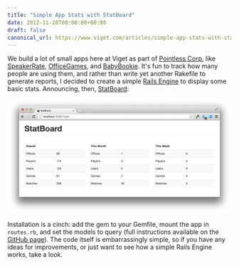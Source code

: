 ```yaml
---
title: "Simple App Stats with StatBoard"
date: 2012-11-28T00:00:00+00:00
draft: false
canonical_url: https://www.viget.com/articles/simple-app-stats-with-statboard/
---
```


We build a lot of small apps here at Viget as part of [Pointless
Corp](http://pointlesscorp.com/), like
[SpeakerRate](http://speakerrate.com/),
[OfficeGames](http://officegam.es/), and
[BabyBookie](http://babybookie.com/). It's fun to track how many people
are using them, and rather than write yet another Rakefile to generate
reports, I decided to create a simple [Rails
Engine](http://edgeapi.rubyonrails.org/classes/Rails/Engine.html) to
display some basic stats. Announcing, then,
[StatBoard](https://github.com/vigetlabs/stat_board):

![](screenshot.png)

Installation is a cinch: add the gem to your Gemfile, mount the app in
`routes.rb`, and set the models to query (full instructions available on
the [GitHub
page](https://github.com/vigetlabs/stat_board#basic-configuration)). The
code itself is embarrassingly simple, so if you have any ideas for
improvements, or just want to see how a simple Rails Engine works, take
a look.
